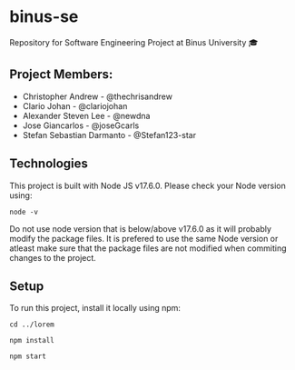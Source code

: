 # binus-se

Repository for Software Engineering Project at Binus University 🎓

## Project Members:
-   Christopher Andrew - @thechrisandrew
-   Clario Johan - @clariojohan
-   Alexander Steven Lee - @newdna
-   Jose Giancarlos - @joseGcarls
-   Stefan Sebastian Darmanto - @Stefan123-star

## Technologies
This project is built with Node JS v17.6.0.
Please check your Node version using:
```
node -v
```
Do not use node version that is below/above v17.6.0 as it will probably modify the package files. It is prefered to use the same Node version or atleast make sure that the package files are not modified when commiting changes to the project.

## Setup
To run this project, install it locally using npm:

```
cd ../lorem
```
```
npm install
```
```
npm start
```